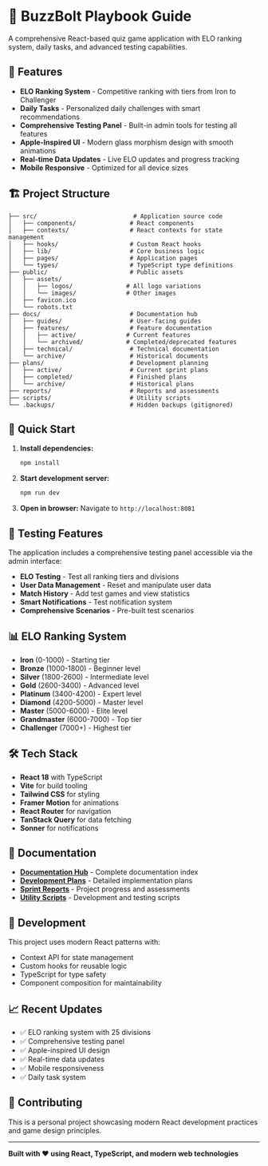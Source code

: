 # 🚀 BuzzBolt Playbook Guide

A comprehensive React-based quiz game application with ELO ranking system, daily tasks, and advanced testing capabilities.

## 🎯 Features

- **ELO Ranking System** - Competitive ranking with tiers from Iron to Challenger
- **Daily Tasks** - Personalized daily challenges with smart recommendations
- **Comprehensive Testing Panel** - Built-in admin tools for testing all features
- **Apple-Inspired UI** - Modern glass morphism design with smooth animations
- **Real-time Data Updates** - Live ELO updates and progress tracking
- **Mobile Responsive** - Optimized for all device sizes

## 🏗️ Project Structure

```
├── src/                           # Application source code
│   ├── components/               # React components
│   ├── contexts/                 # React contexts for state management
│   ├── hooks/                    # Custom React hooks
│   ├── lib/                      # Core business logic
│   ├── pages/                    # Application pages
│   └── types/                    # TypeScript type definitions
├── public/                       # Public assets
│   ├── assets/
│   │   ├── logos/               # All logo variations
│   │   └── images/              # Other images
│   ├── favicon.ico
│   └── robots.txt
├── docs/                         # Documentation hub
│   ├── guides/                   # User-facing guides
│   ├── features/                 # Feature documentation
│   │   ├── active/              # Current features
│   │   └── archived/            # Completed/deprecated features
│   ├── technical/                # Technical documentation
│   └── archive/                  # Historical documents
├── plans/                        # Development planning
│   ├── active/                   # Current sprint plans
│   ├── completed/                # Finished plans
│   └── archive/                  # Historical plans
├── reports/                      # Reports and assessments
├── scripts/                      # Utility scripts
└── .backups/                     # Hidden backups (gitignored)
```

## 🚀 Quick Start

1. **Install dependencies:**
   ```bash
   npm install
   ```

2. **Start development server:**
   ```bash
   npm run dev
   ```

3. **Open in browser:**
   Navigate to `http://localhost:8081`

## 🧪 Testing Features

The application includes a comprehensive testing panel accessible via the admin interface:

- **ELO Testing** - Test all ranking tiers and divisions
- **User Data Management** - Reset and manipulate user data
- **Match History** - Add test games and view statistics
- **Smart Notifications** - Test notification system
- **Comprehensive Scenarios** - Pre-built test scenarios

## 📊 ELO Ranking System

- **Iron** (0-1000) - Starting tier
- **Bronze** (1000-1800) - Beginner level
- **Silver** (1800-2600) - Intermediate level
- **Gold** (2600-3400) - Advanced level
- **Platinum** (3400-4200) - Expert level
- **Diamond** (4200-5000) - Master level
- **Master** (5000-6000) - Elite level
- **Grandmaster** (6000-7000) - Top tier
- **Challenger** (7000+) - Highest tier

## 🛠️ Tech Stack

- **React 18** with TypeScript
- **Vite** for build tooling
- **Tailwind CSS** for styling
- **Framer Motion** for animations
- **React Router** for navigation
- **TanStack Query** for data fetching
- **Sonner** for notifications

## 📁 Documentation

- **[Documentation Hub](docs/)** - Complete documentation index
- **[Development Plans](plans/)** - Detailed implementation plans
- **[Sprint Reports](reports/)** - Project progress and assessments
- **[Utility Scripts](scripts/)** - Development and testing scripts

## 🔧 Development

This project uses modern React patterns with:
- Context API for state management
- Custom hooks for reusable logic
- TypeScript for type safety
- Component composition for maintainability

## 📈 Recent Updates

- ✅ ELO ranking system with 25 divisions
- ✅ Comprehensive testing panel
- ✅ Apple-inspired UI design
- ✅ Real-time data updates
- ✅ Mobile responsiveness
- ✅ Daily task system

## 🤝 Contributing

This is a personal project showcasing modern React development practices and game design principles.

---

**Built with ❤️ using React, TypeScript, and modern web technologies**
